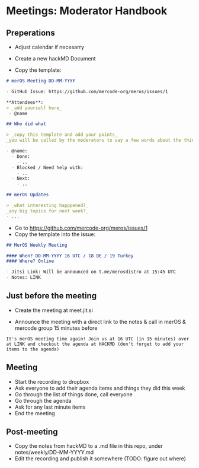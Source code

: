 # Meetings: Moderator Handbook

## Preperations

- Adjust calendar if necesarry

- Create a new hackMD Document

- Copy the template:

```md
# merOS Meeting DD-MM-YYYY

- GitHub Issue: https://github.com/mercode-org/meros/issues/1

**Attendees**:
> _add yourself here_
 - @name

## Who did what

> _copy this template and add your points_
_you will be called by the moderators to say a few words about the things you did, if you want to_

- @name:
  - Done:
    - ..
  - Blocked / Need help with:
    - ..
  - Next:
    - ..

## merOS Updates

> _what interesting happpened?_
_any big topics for next week?_
- ...

```

- Go to https://github.com/mercode-org/meros/issues/1
- Copy the template into the issue:

```md
## MerOS Weekly Meeting

#### When? DD-MM-YYYY 16 UTC / 18 DE / 19 Turkey
#### Where? Online

- Jitsi Link: Will be announced on t.me/merosdistro at 15:45 UTC
- Notes: LINK
```

## Just before the meeting

- Create the meeting at meet.jit.si

- Announce the meeting with a direct link to the notes & call in merOS & mercode group 15 minutes before

`It's merOS meeting time again! Join us at 16 UTC (in 15 minutes) over at LINK and checkout the agenda at HACKMD (don't forget to add your items to the agenda)`

## Meeting

- Start the recording to dropbox
- Ask everyone to add their agenda items and things they did this week
- Go through the list of things done, call everyone
- Go through the agenda
- Ask for any last minute items
- End the meeting

## Post-meeting

- Copy the notes from hackMD to a .md file in this repo, under notes/weekly/DD-MM-YYYY.md
- Edit the recording and publish it somewhere (TODO: figure out where)

